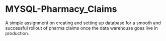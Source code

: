 # MYSQL-Pharmacy_Claims
A simple assignment on creating  and setting up database for a smooth  and successful rollout of pharma claims once the data warehouse goes live in production.
